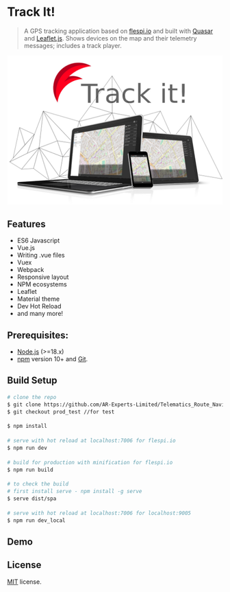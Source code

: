 # Track It!

> A GPS tracking application based on [flespi.io](https://flespi.io) and built with [Quasar](http://quasar-framework.org) and [Leaflet.js](http://leafletjs.com). Shows devices on the map and their telemetry messages; includes a track player.

![Screenshot](/misc/screenshot.jpg?raw=true "Track it!")

## Features
* ES6 Javascript
* Vue.js
* Writing .vue files
* Vuex
* Webpack
* Responsive layout
* NPM ecosystems
* Leaflet
* Material theme
* Dev Hot Reload
* and many more!

## Prerequisites:

- [Node.js](https://nodejs.org/en/) (>=18.x)
- [npm](https://www.npmjs.com/) version 10+ and [Git](https://git-scm.com/).

## Build Setup

``` bash
# clone the repo
$ git clone https://github.com/AR-Experts-Limited/Telematics_Route_Navigation.git
$ git checkout prod_test //for test

$ npm install

# serve with hot reload at localhost:7006 for flespi.io
$ npm run dev

# build for production with minification for flespi.io
$ npm run build

# to check the build
# first install serve - npm install -g serve
$ serve dist/spa

# serve with hot reload at localhost:7006 for localhost:9005
$ npm run dev_local
```
## Demo

## License
[MIT](https://github.com/flespi-software/TrackIt/blob/master/LICENSE) license.
